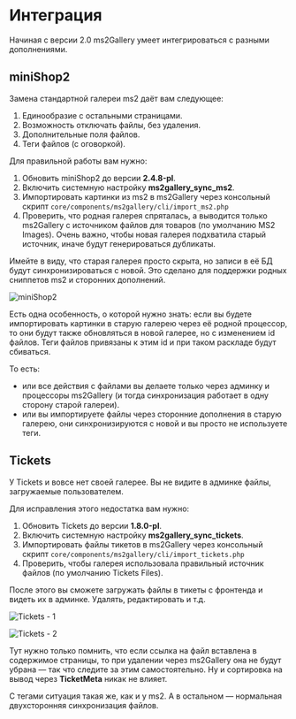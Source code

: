 # Интеграция

Начиная с версии 2.0 ms2Gallery умеет интегрироваться с разными дополнениями.

## miniShop2

Замена стандартной галереи ms2 даёт вам следующее:

1. Единообразие с остальными страницами.
2. Возможность отключать файлы, без удаления.
3. Дополнительные поля файлов.
4. Теги файлов (с оговоркой).

Для правильной работы вам нужно:

1. Обновить miniShop2 до версии **2.4.8-pl**.
2. Включить системную настройку **ms2gallery_sync_ms2**.
3. Импортировать картинки из ms2 в ms2Gallery через консольный скрипт `core/components/ms2gallery/cli/import_ms2.php`
4. Проверить, что родная галерея спряталась, а выводится только ms2Gallery c источником файлов для товаров (по умолчанию MS2 Images). Очень важно, чтобы новая галерея подхватила старый источник, иначе будут генерироваться дубликаты.

Имейте в виду, что старая галерея просто скрыта, но записи в её БД будут синхронизироваться с новой.
Это сделано для поддержки родных сниппетов ms2 и сторонних дополнений.

![miniShop2](https://file.modx.pro/files/a/a/7/aa7d937eb6536671e83b44e733b6cbc4.png)

Есть одна особенность, о которой нужно знать: если вы будете импортировать картинки в старую галерею через её родной процессор, то они будут также обновляться в новой галерее, но c изменением id файлов.
Теги файлов привязаны к этим id и при таком раскладе будут сбиваться.

То есть:

* или все действия с файлами вы делаете только через админку и процессоры ms2Gallery (и тогда синхронизация работает в одну сторону старой галереи).
* или вы импортируете файлы через сторонние дополнения в старую галерею, они синхронизируются с новой и вы просто не используете теги.

## Tickets

У Tickets и вовсе нет своей галерее. Вы не видите в админке файлы, загружаемые пользователем.

Для исправления этого недостатка вам нужно:

1. Обновить Tickets до версии **1.8.0-pl**.
2. Включить системную настройку **ms2gallery_sync_tickets**.
3. Импортировать файлы тикетов в ms2Gallery через консольный скрипт `core/components/ms2gallery/cli/import_tickets.php`
4. Проверить, чтобы галерея использовала правильный источник файлов (по умолчанию Tickets Files).

После этого вы сможете загружать файлы в тикеты с фронтенда и видеть их в админке. Удалять, редактировать и т.д.

![Tickets - 1](https://file.modx.pro/files/3/5/d/35dd39bad850cf7b5ad7da4f2bc066bd.png)

![Tickets - 2](https://file.modx.pro/files/2/d/4/2d44c2350a51adb99f1f0d1e6c4e905f.png)

Тут нужно только помнить, что если ссылка на файл вставлена в содержимое страницы, то при удалении через ms2Gallery она не будут убрана — так что следите за этим самостоятельно. Ну и сортировка на вывод через **TicketMeta** никак не влияет.

С тегами ситуация такая же, как и у ms2. А в остальном — нормальная двухсторонняя синхронизация файлов.

